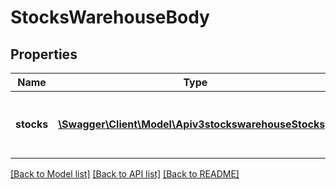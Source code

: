 # StocksWarehouseBody

## Properties
Name | Type | Description | Notes
------------ | ------------- | ------------- | -------------
**stocks** | [**\Swagger\Client\Model\Apiv3stockswarehouseStocks[]**](Apiv3stockswarehouseStocks.md) | Массив баркодов товаров и их остатков | 

[[Back to Model list]](../../README.md#documentation-for-models) [[Back to API list]](../../README.md#documentation-for-api-endpoints) [[Back to README]](../../README.md)

